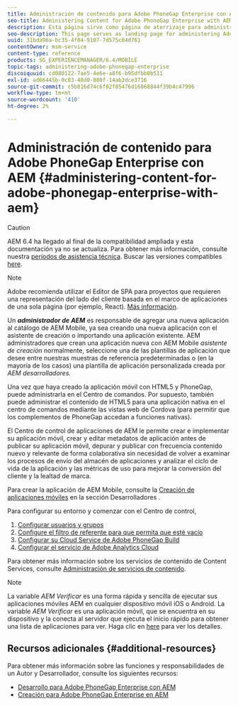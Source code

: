 ```yaml
---
title: Administración de contenido para Adobe PhoneGap Enterprise con AEM
seo-title: Administering Content for Adobe PhoneGap Enterprise with AEM
description: Esta página sirve como página de aterrizaje para administrar Adobe PhoneGap Enterprise.
seo-description: This page serves as landing page for administering Adobe PhoneGap Enterprise.
uuid: 31bda96a-bc35-4f04-9107-7d575c04d761
contentOwner: msm-service
content-type: reference
products: SG_EXPERIENCEMANAGER/6.4/MOBILE
topic-tags: administering-adobe-phonegap-enterprise
discoiquuid: cd080122-7ae5-4e6e-a8f6-b95dfbb0b511
exl-id: ad66445b-0c83-48d0-880f-14ab2dce3716
source-git-commit: c5b816d74c6f02f85476d16868844f39b4c47996
workflow-type: tm+mt
source-wordcount: '410'
ht-degree: 2%

---
```


# Administración de contenido para Adobe PhoneGap Enterprise con AEM {#administering-content-for-adobe-phonegap-enterprise-with-aem}

>[!CAUTION]
>
>AEM 6.4 ha llegado al final de la compatibilidad ampliada y esta documentación ya no se actualiza. Para obtener más información, consulte nuestra [períodos de asistencia técnica](https://helpx.adobe.com/es/support/programs/eol-matrix.html). Buscar las versiones compatibles [here](https://experienceleague.adobe.com/docs/).

>[!NOTE]
>
>Adobe recomienda utilizar el Editor de SPA para proyectos que requieren una representación del lado del cliente basada en el marco de aplicaciones de una sola página (por ejemplo, React). [Más información](/help/sites-developing/spa-overview.md).

Un ***administrador de AEM*** es responsable de agregar una nueva aplicación al catálogo de AEM Mobile, ya sea creando una nueva aplicación con el asistente de creación o importando una aplicación existente. AEM administradores que crean una aplicación nueva con AEM Mobile *asistente de creación* normalmente, seleccione una de las plantillas de aplicación que desee entre nuestras muestras de referencia predeterminadas o (en la mayoría de los casos) una plantilla de aplicación personalizada creada por *AEM desarrolladores.*

Una vez que haya creado la aplicación móvil con HTML5 y PhoneGap, puede administrarla en el Centro de comandos. Por supuesto, también puede administrar el contenido de HTML5 para una aplicación nativa en el centro de comandos mediante las vistas web de Cordova (para permitir que los complementos de PhoneGap accedan a funciones nativas).

El Centro de control de aplicaciones de AEM le permite crear e implementar su aplicación móvil, crear y editar metadatos de aplicación antes de publicar su aplicación móvil, depurar y publicar con frecuencia contenido nuevo y relevante de forma colaborativa sin necesidad de volver a examinar los procesos de envío del almacén de aplicaciones y analizar el ciclo de vida de la aplicación y las métricas de uso para mejorar la conversión del cliente y la lealtad de marca.

Para crear la aplicación de AEM Mobile, consulte la [Creación de aplicaciones móviles](/help/mobile/building-app-mobile-phonegap.md) en la sección Desarrolladores .

Para configurar su entorno y comenzar con el Centro de control,

1. [Configurar usuarios y grupos](/help/mobile/configure-users-groups.md)
1. [Configure el filtro de referente para que permita que esté vacío](/help/mobile/setting-referrer-filter-empty.md)
1. [Configurar su Cloud Service de Adobe PhoneGap Build](/help/mobile/configure-phonegap-build-cloud.md)
1. [Configurar el servicio de Adobe Analytics Cloud](/help/mobile/configure-adobe-mobile-cloud-service.md)

Para obtener más información sobre los servicios de contenido de Content Services, consulte [Administración de servicios de contenido](/help/mobile/developing-content-services.md).

>[!NOTE]
>
>La variable *AEM Verificar* es una forma rápida y sencilla de ejecutar sus aplicaciones móviles AEM en cualquier dispositivo móvil iOS o Android. La variable *AEM Verificar* es una aplicación móvil, que se encuentra en su dispositivo y la conecta al servidor que ejecuta el inicio rápido para obtener una lista de aplicaciones para ver. Haga clic en [here](/help/mobile/phonegap-mobile-quickstart.md) para ver los detalles.

## Recursos adicionales {#additional-resources}

Para obtener más información sobre las funciones y responsabilidades de un Autor y Desarrollador, consulte los siguientes recursos:

* [Desarrollo para Adobe PhoneGap Enterprise con AEM](/help/mobile/developing-in-phonegap.md)
* [Creación para Adobe PhoneGap Enterprise en AEM](/help/mobile/phonegap.md)
